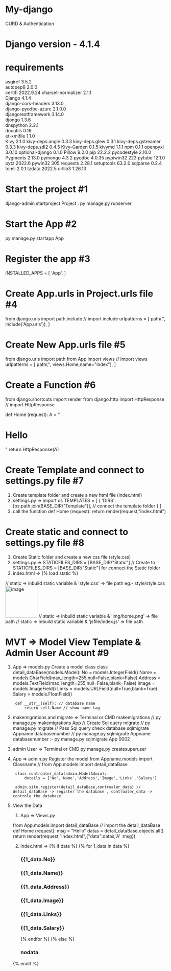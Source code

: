 # My-django

CURD &amp; Authentication

# Django version - 4.1.4

# requirements

asgiref 3.5.2  
autopep8 2.0.0  
certifi 2022.9.24
charset-normalizer 2.1.1  
Django 4.1.4  
django-cors-headers 3.13.0  
django-pyodbc-azure 2.1.0.0  
djangorestframework 3.14.0  
djongo 1.3.6  
dnspython 2.2.1  
docutils 0.19  
et-xmlfile 1.1.0  
Kivy 2.1.0
kivy-deps.angle 0.3.3
kivy-deps.glew 0.3.1
kivy-deps.gstreamer 0.3.3
kivy-deps.sdl2 0.4.5
Kivy-Garden 0.1.5
kivymd 1.1.1
npm 0.1.1
openpyxl 3.0.10
optional-django 0.1.0
Pillow 9.2.0
pip 22.2.2
pycodestyle 2.10.0
Pygments 2.13.0
pymongo 4.3.2
pyodbc 4.0.35
pypiwin32 223
pytube 12.1.0
pytz 2022.6
pywin32 305
requests 2.28.1
setuptools 63.2.0
sqlparse 0.2.4
tomli 2.0.1
tzdata 2022.5
urllib3 1.26.13

# Start the project #1

django-admin startproject Project .
py manage.py runserver

# Start the App #2

py manage.py startapp App

# Register the app #3

INSTALLED_APPS = [
'App',
]

# Create App.urls in Project.urls file #4

from django.urls import path,include // import include
urlpatterns = [
path('', include('App.urls')),
]

# Create New App.urls file #5

from django.urls import path
from App import views // import views
urlpatterns = [
path('', views.Home,name="index"),
]

# Create a Function #6

from django.shortcuts import render
from django.http import HttpResponse // import HttpResponse

def Home (request):
A = "<h1>Hello</h1>"
return HttpResponse(A)

# Create Template and connect to settings.py file #7

1. Create template folder and create a new html file (index.html)
2. settings.py =>
   import os
   TEMPLATES = [
   {
   'DIRS': [os.path.join(BASE_DIR/"Template")], // connect the template folder
   }
   ]
3. call the function
   def Home (request):
   return render(request,"index.html")

# Create static and connect to settings.py file #8

1. Create Static folder and create a new css file (style.css)
2. settings.py =>
   STATICFILES_DIRS = [BASE_DIR/"Static"] // Create to STATICFILES_DIRS = [BASE_DIR/"Static"] for connect the Static folder
3. index.html =>
{% load static %} <!-- inbuild function for load static/ Jinja tags -->
<link rel="stylesheet" href="{% static 'style.css' %}"> // static => inbuild static variable & 'style.css' => file path eg:- style/style.css
<img src="{% static 'img/home.png' %}" alt="image" srcset="" width="100"> // static => inbuild static variable & 'img/home.png' => file path
<script src="{% static 'jsfile/index.js' %}"></script> // static => inbuild static variable & 'jsfile/index.js' => file path

# MVT => Model View Template & Admin User Account #9

1. App => models.py
Create a model class 
    class detail_dataBase(models.Model):
        No = models.IntegerField()
        Name = models.CharField(max_length=255,null=False,blank=False)
        Address = models.TextField(max_length=255,null=False,blank=False)
        Image = models.ImageField()
        Links = models.URLField(null=True,blank=True)
        Salary = models.FloatField()

        def __str__(self): // database name
            return self.Name // show name tag

2. makemigrations and migrate => 
    Terminal or CMD 
        makemigrations // py manage.py makemigrations App // Create Sql query
        migrate // py manage.py migrate // Pass Sql query
        check database sqlmigrate Appname databasenumber // py manage.py sqlmigrate Appname databasenumber :- py manage.py sqlmigrate App 0002

3. admin User => 
    Terminal or CMD 
        py manage.py createsuperuser


4. App => admin.py
    Register the model 
        from Appname.models import  Classname // from App.models import detail_dataBase

        class controaler_data(admin.ModelAdmin):
            details = ['No','Name','Address','Image','Links','Salary']

        admin.site.register(detail_dataBase,controaler_data) // detail_dataBase -> register the database , controaler_data -> controle the database

5. View the Data
    1. App => Views.py 

    from App.models import detail_dataBase // import the detail_dataBase
    def Home (request):
        msg = "Hello"
        datas = detail_dataBase.objects.all()
        return render(request,"index.html",{"data":datas,'A' :msg})

    2. index.html =>
    {% if data %}
        {% for 1_data in data %}
            <h3>{{1_data.No}}</h3>
            <h3>{{1_data.Name}}</h3>
            <h3>{{1_data.Address}}</h3>
            <h3>{{1_data.Image}}</h3>
            <h3>{{1_data.Links}}</h3>
            <h3>{{1_data.Salary}}</h3>
        {% endfor %}
    {% else %}
        <h3> nodata</h3>
    {% endif %}

    
